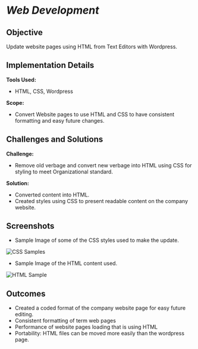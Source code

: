 # *Web Development*

## Objective
Update website pages using HTML from Text Editors with Wordpress.

## Implementation Details
**Tools Used:** 
- HTML, CSS, Wordpress

**Scope:** 
- Convert Website pages to use HTML and CSS to have consistent formatting and easy future changes.

## Challenges and Solutions
**Challenge:** 
- Remove old verbage and convert new verbage into HTML using CSS for styling to meet Organizational standard.

**Solution:** 
- Converted content into HTML.
- Created styles using CSS to present readable content on the company website.

## Screenshots

- Sample Image of some of the CSS styles used to make the update.

![CSS Samples](Images_HTML_CSS/company_msa_update_css.png)

- Sample Image of the HTML content used.

![HTML Sample](Images_HTML_CSS/company_msa_update_html.png)

## Outcomes
- Created a coded format of the company website page for easy future editing.
- Consistent formatting of term web pages
- Performance of website pages loading that is using HTML
- Portability: HTML files can be moved more easily than the wordpress page. 